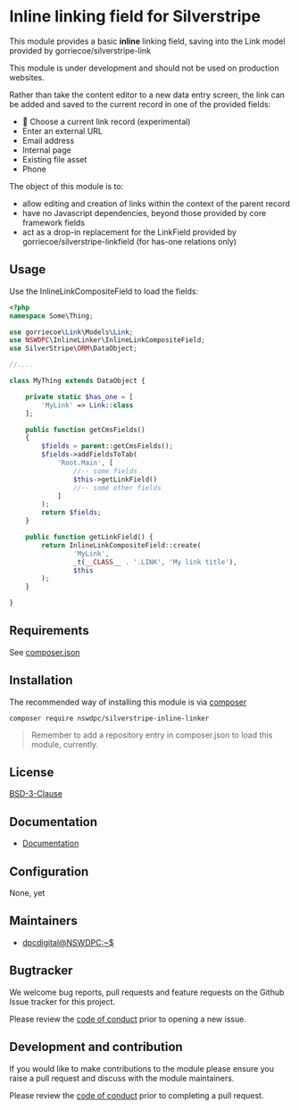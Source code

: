# Inline linking field for Silverstripe

This module provides a basic **inline** linking field, saving into the Link model provided by gorriecoe/silverstripe-link

This module is under development and should not be used on production websites.

Rather than take the content editor to a new data entry screen, the link can be added and saved to the current record in one of the provided fields:

- 🧪 Choose a current link record (experimental)
- Enter an external URL
- Email address
- Internal page
- Existing file asset
- Phone

The object of this module is to:

- allow editing and creation of links within the context of the parent record
- have no Javascript dependencies, beyond those provided by core framework fields
- act as a drop-in replacement for the LinkField provided by gorriecoe/silverstripe-linkfield (for has-one relations only)

## Usage

Use the InlineLinkCompositeField to load the fields:

```php
<?php
namespace Some\Thing;

use gorriecoe\Link\Models\Link;
use NSWDPC\InlineLinker\InlineLinkCompositeField;
use SilverStripe\ORM\DataObject;

//....

class MyThing extends DataObject {

    private static $has_one = [
        'MyLink' => Link::class
    ];

    public function getCmsFields()
    {
        $fields = parent::getCmsFields();
        $fields->addFieldsToTab(
            'Root.Main', [
                //-- some fields
                $this->getLinkField()
                //-- some other fields
            ]
        );
        return $fields;
    }

    public function getLinkField() {
        return InlineLinkCompositeField::create(
                'MyLink',
                _t(__CLASS__ . '.LINK', 'My link title'),
                $this
        );
    }

}
```

## Requirements

See [composer.json](./composer.json)

## Installation

The recommended way of installing this module is via [composer](https://getcomposer.org/download/)

```
composer require nswdpc/silverstripe-inline-linker
```

> Remember to add a repository entry in composer.json to load this module, currently.

## License

[BSD-3-Clause](./LICENSE.md)

## Documentation

* [Documentation](./docs/en/001_index.md)

## Configuration

None, yet

## Maintainers

+ [dpcdigital@NSWDPC:~$](https://dpc.nsw.gov.au)

## Bugtracker

We welcome bug reports, pull requests and feature requests on the Github Issue tracker for this project.

Please review the [code of conduct](./code-of-conduct.md) prior to opening a new issue.

## Development and contribution

If you would like to make contributions to the module please ensure you raise a pull request and discuss with the module maintainers.

Please review the [code of conduct](./code-of-conduct.md) prior to completing a pull request.
